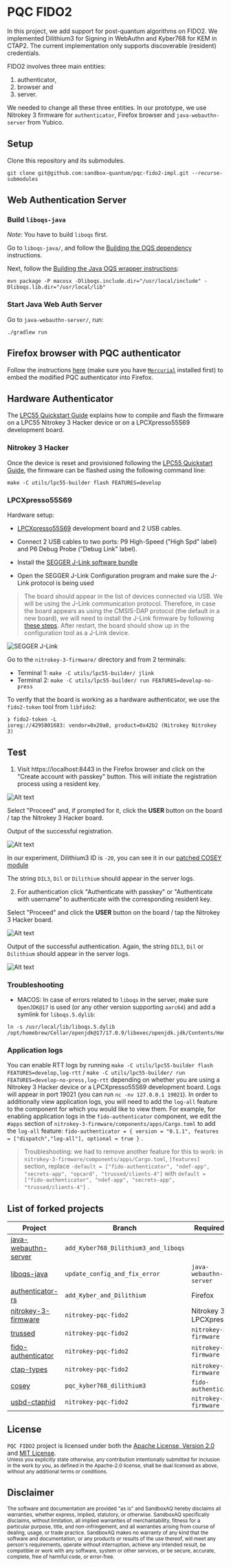 # PQC FIDO2
In this project, we add support for post-quantum algorithms on FIDO2. We implemented Dilithium3 for Signing in WebAuthn and Kyber768 for KEM in CTAP2. The current implementation only supports discoverable (resident) credentials.

FIDO2 involves three main entities:

1. authenticator,
2. browser and
3. server.

We needed to change all these three entities. In our prototype, we use Nitrokey 3 firmware for `authenticator`, Firefox browser and `java-webauthn-server` from Yubico.

## Setup

Clone this repository and its submodules.

```
git clone git@github.com:sandbox-quantum/pqc-fido2-impl.git --recurse-submodules
```

## Web Authentication Server

### Build `liboqs-java`

*Note*: You have to build `liboqs` first.

Go to `liboqs-java/`, and follow the [Building the OQS dependency](https://github.com/sandbox-quantum/liboqs-java_fork#building-the-oqs-dependency) instructions.

Next, follow the [Building the Java OQS wrapper instructions](https://github.com/sandbox-quantum/liboqs-java_fork#building-the-java-oqs-wrapper):

```
mvn package -P macosx -Dliboqs.include.dir="/usr/local/include" -Dliboqs.lib.dir="/usr/local/lib"
```

### Start Java Web Auth Server

Go to `java-webauthn-server/`, run:

```
./gradlew run
```

## Firefox browser with PQC authenticator

Follow the instructions [here](docs/firefox.md) (make sure you have [`Mercurial`](https://pypi.org/project/mercurial/) installed first) to embed the modified PQC authenticator into Firefox.


## Hardware Authenticator

The [LPC55 Quickstart Guide](https://github.com/Nitrokey/nitrokey-3-firmware/blob/main/docs/lpc55-quickstart.md) explains how to compile and flash the firmware on a LPC55 Nitrokey 3 Hacker device or on a LPCXpresso55S69 development board.

### Nitrokey 3 Hacker

Once the device is reset and provisioned following the [LPC55 Quickstart Guide](https://github.com/Nitrokey/nitrokey-3-firmware/blob/main/docs/lpc55-quickstart.md), the firmware can be flashed using the following command line:

```console
make -C utils/lpc55-builder flash FEATURES=develop
```

### LPCXpresso55S69

Hardware setup:

- [LPCXpresso55S69](https://www.nxp.com/design/software/development-software/mcuxpresso-software-and-tools-/lpcxpresso-boards/lpcxpresso55s69-development-board:LPC55S69-EVK) development board and 2 USB cables.

- Connect 2 USB cables to two ports: P9 High-Speed ("High Spd" label) and P6 Debug Probe ("Debug Link" label).

- Install the [SEGGER J-Link software bundle](https://www.segger.com/downloads/jlink/#J-LinkSoftwareAndDocumentationPack)

- Open the SEGGER J-Link Configuration program and make sure the J-Link protocol is being used
>  The board should appear in the list of devices connected via USB. We will be using the J-Link communication protocol. Therefore, in case the board appears as using the CMSIS-DAP protocol (the default in a new board), we will need to install the J-Link firmware by following [these steps](https://www.segger.com/products/debug-probes/j-link/models/other-j-links/lpc-link-2/). After restart, the board should show up in the configuration tool as a J-Link device. 

![SEGGER J-Link](images/jlink.png)

Go to the `nitrokey-3-firmware/` directory and from 2 terminals:

- Terminal 1: `make -C utils/lpc55-builder/ jlink`
- Terminal 2: `make -C utils/lpc55-builder/ run FEATURES=develop-no-press`

To verify that the board is working as a hardware authenticator, we use the `fido2-token` tool from `libfido2`:

```
❯ fido2-token -L
ioreg://4295801683: vendor=0x20a0, product=0x42b2 (Nitrokey Nitrokey 3)
```


## Test

1. Visit https://localhost:8443 in the Firefox browser and click on the "Create account with passkey" button. This will initiate the registration process using a resident key.

![Alt text](images/create_account.png)

Select "Proceed" and, if prompted for it, click the **USER** button on the board / tap the Nitrokey 3 Hacker board.

Output of the successful registration.

![Alt text](images/create_account_success_di3.png)

In our experiment, Dilithium3 ID is `-20`, you can see it in our [patched COSEY module](https://github.com/sandbox-quantum/cosey_fork/blob/pqc_kyber768_dilithium3/src/lib.rs#L76)

The string `DIL3`, `Dil` or `Dilithium` should appear in the server logs.


2. For authentication click "Authenticate with passkey" or "Authenticate with username" to authenticate with the corresponding resident key.

Select "Proceed" and click the **USER** button on the board  / tap the Nitrokey 3 Hacker board.

![Alt text](images/auth.png)

Output of the successful authentication. Again, the string `DIL3`, `Dil` or `Dilithium` should appear in the server logs.

![Alt text](images/auth_success.png)

### Troubleshooting

* MACOS:  In case of errors related to `liboqs` in the server, make sure `OpenJDK@17` is used (or any other version supporting `aarc64`) and add a symlink for `liboqs.5.dylib`:  

```console
ln -s /usr/local/lib/liboqs.5.dylib /opt/homebrew/Cellar/openjdk@17/17.0.9/libexec/openjdk.jdk/Contents/Home/lib/server/liboqs.5.dylib
```

### Application logs
You can enable RTT logs by running `make -C utils/lpc55-builder flash FEATURES=develop,log-rtt` / `make -C utils/lpc55-builder/ run FEATURES=develop-no-press,log-rtt` depending on whether you are using a Nitrokey 3 Hacker device or a LPCXpresso55S69 development board. Logs will appear in port 19021 (you can run `nc -nv 127.0.0.1 19021`).
In order to additionally view application logs, you will need to add the `log-all` feature to the component for which you would like to view them. For example, for enabling application logs in the `fido-authenticator` component, we edit the `#apps` section of `nitrokey-3-firmware/components/apps/Cargo.toml` to add the `log-all` feature:
`fido-authenticator = { version = "0.1.1", features = ["dispatch","log-all"], optional = true }` .


> Troubleshooting: we had to remove another feature for this to work: in `nitrokey-3-firmware/components/apps/Cargo.toml`, `[features]` section, replace `-default = ["fido-authenticator", "ndef-app", "secrets-app", "opcard", "trussed/clients-4"]` with `default = ["fido-authenticator", "ndef-app", "secrets-app", "trussed/clients-4"]` .


## List of forked projects

| Project | Branch | Required by |
| ------- | ------ |---------|
| [java-webauthn-server](https://github.com/sandbox-quantum/java-webauthn-server_fork) | `add_Kyber768_Dilithium3_and_liboqs` | |
| [liboqs-java](https://github.com/sandbox-quantum/liboqs-java_fork) | `update_config_and_fix_error` | `java-webauthn-server` |
| [authenticator-rs](https://github.com/sandbox-quantum/authenticator-rs_fork) | `add_Kyber_and_Dilithium` | Firefox |
| [nitrokey-3-firmware](https://github.com/sandbox-quantum/nitrokey-3-firmware_fork) | `nitrokey-pqc-fido2` | Nitrokey 3 / LPCXpresso |
| [trussed](https://github.com/sandbox-quantum/trussed_fork) | `nitrokey-pqc-fido2` | `nitrokey-3-firmware` |
| [fido-authenticator](https://github.com/sandbox-quantum/fido-authenticator_fork) | `nitrokey-pqc-fido2` | `nitrokey-3-firmware` |
| [ctap-types](https://github.com/sandbox-quantum/ctap-types_fork) | `nitrokey-pqc-fido2` | `nitrokey-3-firmware`|
| [cosey](https://github.com/sandbox-quantum/cosey_fork) | `pqc_kyber768_dilithium3` | `fido-authenticator` |
| [usbd-ctaphid](https://github.com/sandbox-quantum/usbd-ctaphid_fork) | `nitrokey-pqc-fido2` | `nitrokey-3-firmware` |


## License

`PQC FIDO2` project is licensed under both the [Apache License, Version 2.0](LICENSE-APACHE) and [MIT License](LICENSE-MIT).
<br>
<sub>Unless you explicitly state otherwise, any contribution intentionally submitted for inclusion in the work by you, as defined in the Apache-2.0 license, shall be dual licensed as above, without any additional terms or conditions.</sub>


## Disclaimer
<sup>
The software and documentation are provided "as is" and SandboxAQ hereby disclaims all warranties, whether express, implied, statutory, or otherwise. SandboxAQ specifically disclaims, without limitation, all implied warranties of merchantability, fitness for a particular purpose, title, and non-infringement, and all warranties arising from course of dealing, usage, or trade practice. SandboxAQ makes no warranty of any kind that the software and documentation, or any products or results of the use thereof, will meet any person's requirements, operate without interruption, achieve any intended result, be compatible or work with any software, system or other services, or be secure, accurate, complete, free of harmful code, or error-free.
</sup>